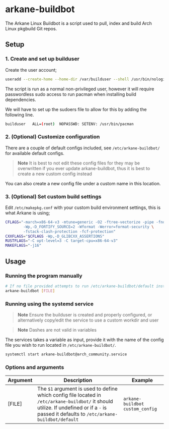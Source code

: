 # arkane-buildbot
The Arkane Linux Buildbot is a script used to pull, index and build Arch Linux pkgbuild Git repos.

## Setup
### 1. Create and set up builduser
Create the user account;
```bash
useradd --create-home --home-dir /var/builduser --shell /usr/bin/nologin builduser
```

The script is run as a normal non-privileged user, however it will require passwordless sudo access to run pacman when installing build dependencies.

We will have to set up the sudoers file to allow for this by adding the following line.
```bash
builduser	ALL=(root)	NOPASSWD: SETENV: /usr/bin/pacman
```

### 2. (Optional) Customize configuration
There are a couple of default configs included, see `/etc/arkane-buildbot/` for available default configs.

> **Note** It is best to not edit these config files for they may be overwritten if you ever update arkane-buildbot, thus it is best to create a new custom config instead

You can also create a new config file under a custom name in this location.

### 3. (Optional) Set custom build settings
Edit `/etc/makepkg.conf` with your custom build environment settings, this is what Arkane is using;

```bash
CFLAGS="-march=x86-64-v3 -mtune=generic -O2 -ftree-vectorize -pipe -fno-plt -fexceptions \
        -Wp,-D_FORTIFY_SOURCE=2 -Wformat -Werror=format-security \
        -fstack-clash-protection -fcf-protection"
CXXFLAGS="$CFLAGS -Wp,-D_GLIBCXX_ASSERTIONS"
RUSTFLAGS="-C opt-level=3 -C target-cpu=x86-64-v3"
MAKEFLAGS="-j16"
```

## Usage
### Running the program manually
```bash
# If no file provided attempts to run /etc/arkane-buildbot/default instead
arkane-buildbot [FILE]
```

### Running using the systemd service
> **Note** Ensure the builduser is created and properly configured, or alternatively copy/edit the service to use a custom workdir and user

> **Note** Dashes are not valid in variables

The services takes a variable as input, provide it with the name of the config file you wish to run located in `/etc/arkane-buildbot/`.
```bash
systemctl start arkane-buildbot@arch_community.service
```

### Options and arguments
| Argument | Description | Example |
| --- | --- | --- |
| [FILE] | The `$1` argument is used to define which config file located in `/etc/arkane-buildbot/` it should utilize. If undefined or if a `-` is passed it defaults to `/etc/arkane-buildbot/default` | `arkane-buildbot custom_config` |
